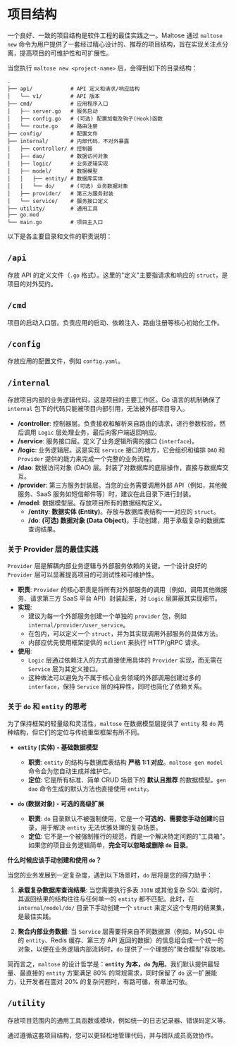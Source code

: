 # 项目结构

一个良好、一致的项目结构是软件工程的最佳实践之一。Maltose 通过 `maltose new` 命令为用户提供了一套经过精心设计的、推荐的项目结构，旨在实现关注点分离，提高项目的可维护性和可扩展性。

当您执行 `maltose new <project-name>` 后，会得到如下的目录结构：

```
.
├── api/            # API 定义和请求/响应结构
│   └── v1/         # API 版本
├── cmd/            # 应用程序入口
│   ├── server.go   # 服务启动
│   ├── config.go   # (可选) 配置加载及钩子(Hook)函数
│   └── route.go    # 路由注册
├── config/         # 配置文件
├── internal/       # 内部代码，不对外暴露
│   ├── controller/ # 控制器
│   ├── dao/        # 数据访问对象
│   ├── logic/      # 业务逻辑实现
│   ├── model/      # 数据模型
│   │   ├── entity/ # 数据库实体
│   │   └── do/     # (可选) 业务数据对象
│   ├── provider/   # 第三方服务封装
│   └── service/    # 服务接口定义
├── utility/        # 通用工具
├── go.mod
└── main.go         # 项目主入口
```

以下是各主要目录和文件的职责说明：

## `/api`

存放 API 的定义文件（`.go` 格式）。这里的"定义"主要指请求和响应的 `struct`，是项目的对外契约。

## `/cmd`

项目的启动入口层。负责应用的启动、依赖注入、路由注册等核心初始化工作。

## `/config`

存放应用的配置文件，例如 `config.yaml`。

## `/internal`

存放项目内部的业务逻辑代码，这是项目的主要工作区。Go 语言的机制确保了 `internal` 包下的代码只能被项目内部引用，无法被外部项目导入。

- **/controller**: 控制器层。负责接收和解析来自路由的请求，进行参数校验，然后调用 `Logic` 层处理业务，最后向客户端返回响应。
- **/service**: 服务接口层。定义了业务逻辑所需的接口 (`interface`)。
- **/logic**: 业务逻辑层。这是实现 `service` 接口的地方，它会组织和编排 `DAO` 和 `Provider` 提供的能力来完成一个完整的业务流程。
- **/dao**: 数据访问对象 (DAO) 层。封装了对数据库的底层操作，直接与数据库交互。
- **/provider**: 第三方服务封装层。当您的业务需要调用外部 API（例如，其他微服务、SaaS 服务如短信邮件等）时，建议在此目录下进行封装。
- **/model**: 数据模型层。存放项目所有的数据结构定义。
  - **/entity**: **数据实体 (Entity)**。存放与数据库表结构一一对应的 `struct`。
  - **/do**: **(可选) 数据对象 (Data Object)**。手动创建，用于承载复杂的数据库查询结果。

### 关于 Provider 层的最佳实践

`Provider` 层是解耦内部业务逻辑与外部服务依赖的关键。一个设计良好的 `Provider` 层可以显著提高项目的可测试性和可维护性。

- **职责**: `Provider` 的核心职责是将所有对外部服务的调用（例如，调用其他微服务、请求第三方 SaaS 平台 API）封装起来，对 `Logic` 层屏蔽其实现细节。
- **实现**:
  - 建议为每一个外部服务创建一个单独的 `provider` 包，例如 `internal/provider/user_service`。
  - 在包内，可以定义一个 `struct`，并为其实现调用外部服务的具体方法。
  - 内部应优先使用框架提供的 `mclient` 来执行 HTTP/gRPC 请求。
- **使用**:
  - `Logic` 层通过依赖注入的方式直接使用具体的 `Provider` 实现，而无需在 `Service` 层为其定义接口。
  - 这种做法可以避免为不属于核心业务领域的外部调用创建过多的 `interface`，保持 `Service` 层的纯粹性，同时也简化了依赖关系。

### 关于 `do` 和 `entity` 的思考

为了保持框架的轻量级和灵活性，`maltose` 在数据模型层提供了 `entity` 和 `do` 两种结构，但它们的定位与传统重型框架有所不同。

- **`entity` (实体) - 基础数据模型**

  - **职责**: `entity` 的结构与数据库表结构 **严格 1:1 对应**。`maltose gen model` 命令会为您自动生成并维护它。
  - **定位**: 它是所有标准、简单 CRUD 场景下的 **默认且推荐** 的数据模型。`gen dao` 命令生成的默认方法也直接使用 `entity`。

- **`do` (数据对象) - 可选的高级扩展**
  - **职责**: `do` 目录默认不被强制使用，它是一个**可选的、需要您手动创建**的目录，用于解决 `entity` 无法优雅处理的复杂场景。
  - **定位**: 它不是一个被强制推行的规范，而是一个解决特定问题的"工具箱"。如果您的项目业务逻辑简单，**完全可以忽略或删除 `do` 目录**。

**什么时候应该手动创建和使用 `do`？**

当您的业务发展到一定复杂度，遇到以下场景时，`do` 层将是您的得力助手：

1.  **承载复杂数据库查询结果**: 当您需要执行多表 `JOIN` 或其他复杂 SQL 查询时，其返回结果的结构往往与任何单一的 `entity` 都不匹配。此时，在 `internal/model/do/` 目录下手动创建一个 `struct` 来定义这个专用的结果集，是最佳实践。

2.  **聚合内部业务数据**: 当 `Service` 层需要将来自不同数据源（例如，MySQL 中的 `entity`、Redis 缓存、第三方 API 返回的数据）的信息组合成一个统一的对象，以便在业务逻辑内部流转时，`do` 提供了一个理想的"聚合模型"存放地。

简而言之，`maltose` 的设计哲学是：**`entity` 为本，`do` 为用**。我们默认提供最轻量、最直接的 `entity` 方案满足 80% 的常规需求，同时保留了 `do` 这一扩展能力，让开发者在面对 20% 的复杂问题时，有路可循，有章法可依。

## `/utility`

存放项目范围内的通用工具函数或模块，例如统一的日志记录器、错误码定义等。

通过遵循这套项目结构，您可以更轻松地管理代码，并与团队成员高效协作。
